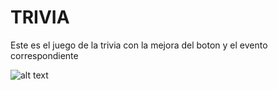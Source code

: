 # TRIVIA

Este es el juego de la trivia con la mejora del boton y el evento correspondiente

![alt text](https://is3-ssl.mzstatic.com/image/thumb/Purple5/v4/73/34/30/73343000-2c66-6cf9-5ba8-6b8bdcea85a1/mzl.lokifnte.png/246x0w.jpg)
